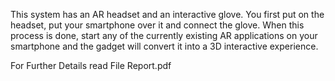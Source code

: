 This system has an AR headset and an interactive glove. You first put on the headset, put your smartphone over it and connect the glove. When this process is done, start any of the currently existing AR applications on your smartphone and the gadget will convert it into a 3D interactive experience.


For Further Details read File Report.pdf

